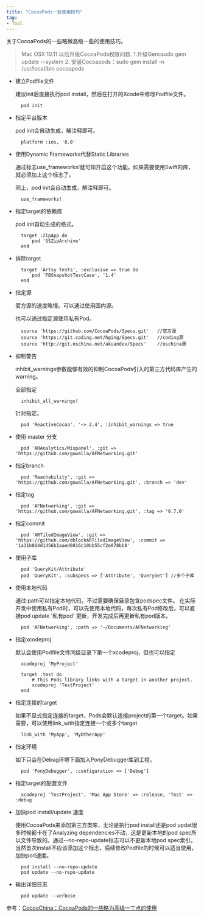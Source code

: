 ```yaml
---
title: "CocoaPods一些使用技巧"
tag:
- Tool
---
```


关于CocoaPods的一些略微高级一些的使用技巧。

> Mac OSX 10.11 以后升级CocoaPods权限问题. 1.升级Gem:sudo gem update --system 2. 安装Cocoapods：sudo gem install -n /usr/local/bin cocoapods

* 建立Podfile文件

    建议init后直接执行pod install，然后在打开的Xcode中修改Podfile文件。

        pod init

* 指定平台版本

    pod init会自动生成，解注释即可。

        platform :ios, '8.0'

* 使用Dynamic Frameworks代替Static Libraries

    通过标志use_frameworks!就可知开启这个功能。如果需要使用Swift的库，就必须加上这个标志了。

    同上，pod init会自动生成，解注释即可。

        use_frameworks!

* 指定target的依赖库

    pod init自动生成的格式。

        target :ZipApp do   
            pod 'SSZipArchive'
        end

* 排除target

        target 'Artsy Tests', :exclusive => true do   
            pod 'FBSnapshotTestCase', '1.4'
        end

* 指定源

    官方源的速度略慢。可以通过使用国内源。

    也可以通过指定源使用私有Pod。

        source 'https://github.com/CocoaPods/Specs.git'   //官方源
        source 'https://git.coding.net/hging/Specs.git'   //coding源
        source 'http://git.oschina.net/akuandev/Specs'    //oschina源

* 抑制警告

    inhibit_warnings参数能够有效的抑制CocoaPods引入的第三方代码库产生的warning。

    全部指定

        inhibit_all_warnings!

    针对指定。

        pod 'ReactiveCocoa', '~> 2.4', :inhibit_warnings => true

* 使用 master 分支

        pod 'ARAnalytics/Mixpanel', :git => 'https://github.com/gowalla/AFNetworking.git'

* 指定branch

        pod 'Reachability', :git => 'https://github.com/gowalla/AFNetworking.git', :branch => 'dev'

* 指定tag

        pod 'AFNetworking', :git => 'https://github.com/gowalla/AFNetworking.git', :tag => '0.7.0'

* 指定commit

        pod 'ARTiledImageView', :git => 'https://github.com/dblockARTiledImageView', :commit => '1a31b864d1d56b1aaed0816c10bb55cf2e078bb8'

* 使用子库

        pod 'QueryKit/Attribute'
        pod 'QueryKit', :subspecs => ['Attribute', 'QuerySet'] //多个子库

* 使用本地代码

    通过:path可以指定本地代码，不过需要确保目录包含podspec文件。
    在实际开发中使用私有Pod时，可以先使用本地代码，每次私有Pod修改后，可以直接pod update '私有pod' 更新，开发完成后再更新私有pod版本。

        pod 'AFNetworking', :path => '~/Documents/AFNetworking'

* 指定xcodeproj

    默认会使用Podfile文件同级目录下第一个xcodeproj，但也可以指定

        xcodeproj 'MyProject'

        target :test do   
            # This Pods library links with a target in another project.
            xcodeproj 'TestProject'
        end

* 指定连接的target

    如果不显式指定连接的target，Pods会默认连接project的第一个target。如果需要，可以使用link_with指定连接一个或多个target

        link_with 'MyApp', 'MyOtherApp'

* 指定环境

    如下只会在Debug环境下面加入PonyDebugger库到工程。

        pod 'PonyDebugger', :configuration => ['Debug']

* 指定target的配置文件

        xcodeproj 'TestProject', 'Mac App Store' => :release, 'Test' => :debug

* 加快pod install/update 速度

    使用CocoaPods来添加第三方类库，无论是执行pod install还是pod updat很多时候都卡在了Analyzing dependencies不动，这是更新本地的pod spec所以文件导致的。通过--no-repo-update标志可以不更新本地pod spec索引。当然首次install不应该添加这个标志，后续修改Podfile的时候可以适当使用，加快pod速度。

        pod install --no-repo-update   
        pod update --no-repo-update  

* 输出详细日志

        pod update --verbose

参考：[CocoaChina：CocoaPods的一些略为高级一丁点的使用](http://www.cocoachina.com/ios/20150916/13384.html)
